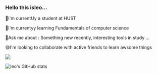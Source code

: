 
<!--
**leo59123/leo59123** is a ✨ _special_ ✨ repository because its `README.md` (this file) appears on your GitHub profile.
-->
### Hello this isleo...

🎒I'm currentUy a student at HUST

💾I'm currentyy learning Fundamentals of computer science

💭Ask me about : Something new recently, interesting tools in study ...

😄I'm looking to collaborate with active friends to learn awsome things

<!--show most use language -->
 <a href=""> <img align="center" src="https://github-readme-stats-sigma-five.vercel.app/api/top-langs/?username=leo59123&theme=react&line_height=40&hide=css"/> </a>
 
![leo's GitHub stats](https://github-readme-stats.vercel.app/api?username=leo&theme=radical&show_icons=true)
